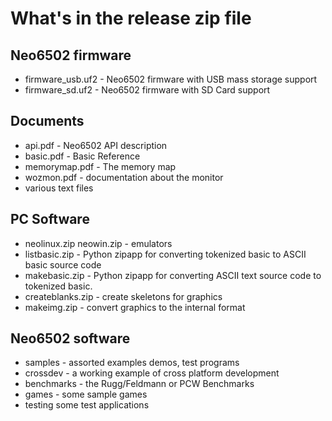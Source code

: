 ---
---
# What's in the release zip file

## Neo6502 firmware
* firmware_usb.uf2 - Neo6502 firmware with USB mass storage support
* firmware_sd.uf2 -  Neo6502 firmware with SD Card support

## Documents
* api.pdf - Neo6502 API description
* basic.pdf - Basic Reference
* memorymap.pdf - The memory map
* wozmon.pdf - documentation about the monitor
* various text files

## PC Software
* neolinux.zip neowin.zip - emulators
* listbasic.zip - Python zipapp for converting tokenized basic to ASCII basic source code
* makebasic.zip - Python zipapp for converting ASCII text source code to tokenized basic.
* createblanks.zip - create skeletons for graphics
* makeimg.zip - convert graphics to the internal format

## Neo6502 software
* samples - assorted examples demos, test programs
* crossdev - a working example of cross platform development
* benchmarks - the Rugg/Feldmann or PCW Benchmarks
* games - some sample games
* testing some test applications